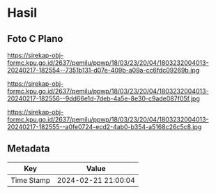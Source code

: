 # Hasil

## Foto C Plano

https://sirekap-obj-formc.kpu.go.id/2637/pemilu/ppwp/18/03/23/20/04/1803232004013-20240217-182554--7351b131-d07e-409b-a09a-cc6fdc09269b.jpg

https://sirekap-obj-formc.kpu.go.id/2637/pemilu/ppwp/18/03/23/20/04/1803232004013-20240217-182556--9dd66e1d-7deb-4a5e-8e30-c9ade087f05f.jpg

https://sirekap-obj-formc.kpu.go.id/2637/pemilu/ppwp/18/03/23/20/04/1803232004013-20240217-182555--a0fe0724-ecd2-4ab0-b354-a5168c26c5c8.jpg


## Metadata

| Key        | Value               |
| ---------- | ------------------- |
| Time Stamp | 2024-02-21 21:00:04 |



